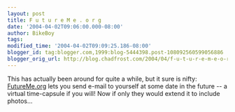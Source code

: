 ```yaml
---
layout: post
title: F u t u r e M e . o r g
date: '2004-04-02T09:06:00.000-08:00'
author: BikeBoy
tags: 
modified_time: '2004-04-02T09:09:25.186-08:00'
blogger_id: tag:blogger.com,1999:blog-5444398.post-108092560599056886
blogger_orig_url: http://blog.chadfrost.com/2004/04/f-u-t-u-r-e-m-e-o-r-g.shtml
---
```


This has actually been around for quite a while, but it sure is nifty: 
[FutureMe.org](http://futureme.org/what.php) lets you send e-mail to yourself 
at some date in the future -- a virtual time-capsule if you will!  Now if only 
they would extend it to include photos... 